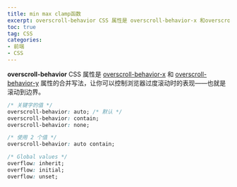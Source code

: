 ```yaml
---
title: min max clamp函数
excerpt: overscroll-behavior CSS 属性是 overscroll-behavior-x 和overscroll-behavior-y 属性的合并写法，让你可以控制浏览器过度滚动时的表现——也就是滚动到边界
toc: true
tag: CSS
categories:
- 前端
- CSS
---
```


**overscroll-behavior** CSS 属性是 [overscroll-behavior-x](https://developer.mozilla.org/zh-CN/docs/Web/CSS/overscroll-behavior-x) 和 [overscroll-behavior-y](https://developer.mozilla.org/zh-CN/docs/Web/CSS/overscroll-behavior-y) 属性的合并写法，让你可以控制浏览器过度滚动时的表现——也就是滚动到边界。
```css
/* 关键字的值 */
overscroll-behavior: auto; /* 默认 */
overscroll-behavior: contain;
overscroll-behavior: none;

/* 使用 2 个值 */
overscroll-behavior: auto contain;

/* Global values */
overflow: inherit;
overflow: initial;
overflow: unset;
```
